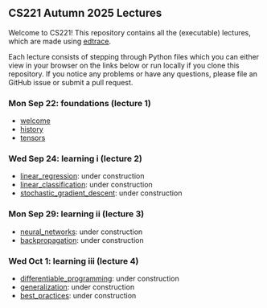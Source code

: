 ## CS221 Autumn 2025 Lectures

Welcome to CS221!  This repository contains all the (executable) lectures,
which are made using [edtrace](https://github.com/percyliang/edtrace).

Each lecture consists of stepping through Python files which you can either
view in your browser on the links below or run locally if you clone this
repository.  If you notice any problems or have any questions, please file an
GitHub issue or submit a pull request.

### Mon Sep 22: foundations (lecture 1)

- [welcome](https://stanford-cs221.github.io/autumn2025-lectures/?trace=welcome)
- [history](https://stanford-cs221.github.io/autumn2025-lectures/?trace=history)
- [tensors](https://stanford-cs221.github.io/autumn2025-lectures/?trace=tensors)

### Wed Sep 24: learning i (lecture 2)

- [linear_regression](https://stanford-cs221.github.io/autumn2025-lectures/?trace=linear_regression): under construction
- [linear_classification](https://stanford-cs221.github.io/autumn2025-lectures/?trace=linear_classification): under construction
- [stochastic_gradient_descent](https://stanford-cs221.github.io/autumn2025-lectures/?trace=linear_regression): under construction

### Mon Sep 29: learning ii (lecture 3)

- [neural_networks](https://stanford-cs221.github.io/autumn2025-lectures/?trace=neural_networks): under construction
- [backpropagation](https://stanford-cs221.github.io/autumn2025-lectures/?trace=backpropagation): under construction

### Wed Oct 1: learning iii (lecture 4)

- [differentiable_programming](https://stanford-cs221.github.io/autumn2025-lectures/?trace=differentiable_programming): under construction
- [generalization](https://stanford-cs221.github.io/autumn2025-lectures/?trace=generalization): under construction
- [best_practices](https://stanford-cs221.github.io/autumn2025-lectures/?trace=best_practices): under construction